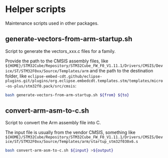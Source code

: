 
# Helper scripts

Maintenance scripts used in other packages.

## generate-vectors-from-arm-startup.sh

Script to generate the vectors_xxx.c files for a family.

Provide the path to the CMSIS assembly files, like
`${HOME}/STM32Cube/Repository/STM32Cube_FW_F0_V1.11.1/Drivers/CMSIS/Device/ST/STM32F0xx/Source/Templates/arm`
and the path to the destination folder, like
`eclipse-embed-cdt.github/eclipse-plugins.git/plugins/org.eclipse.embedcdt.templates.stm/templates/micro-os-plus/stm32f0.pack/src/cmsis`:

```bash
bash generate-vectors-from-arm-startup.sh ${from} ${to}
```

## convert-arm-asm-to-c.sh

Script to convert the Arm assembly file into C.

The input file is usually from the vendor CMSIS, something like `${HOME}/STM32Cube/Repository/STM32Cube_FW_F0_V1.11.1/Drivers/CMSIS/Device/ST/STM32F0xx/Source/Templates/arm/startup_stm32f030x6.s`

```bash
bash convert-arm-asm-to-c.sh ${input} >${output}
```
